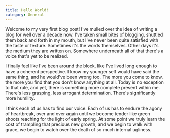 ```yaml
---
title: Hello World!
category: General
---
```


Welcome to my very first blog post! I've mulled over the idea of writing a blog for well over a decade now. I've taken small bites of blogging, shuttled them back and forth in my mouth, but I've never been quite satisfied with the taste or texture. Sometimes it's the words themselves. Other days it's the medium they are written on. Somewhere underneath all of that there's a voice that's yet to be realized. 

<!-- more -->

I finally feel like I've been around the block, like I've lived long enough to have a coherent perspective. I know my younger self would have said the same thing, and he would've been wrong too. The more you come to know, the more you find that you don't know anything at all. Today is no exception to that rule, and yet, there is something more complete present within me. There's less grasping, less arrogant determination. There's significantly more humility.

I think each of us has to find our voice. Each of us has to endure the agony of heartbreak, over and over again until we become tender like green shoots reaching for the light of early spring. At some point we truly learn the cost of trampling that precious new growth, and we begin to walk with grace, we begin to watch over the death of so much internal ugliness.